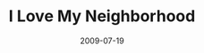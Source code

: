 ---
layout: message
category: message
series: "We Love Cincinnati"
title: "I Love My Neighborhood"
date: 2009-07-19
audio-description: "Brad Johansen talks about what loving our neighbors and ultimately our city looks like to him."
audio: "http://s3.amazonaws.com/crossroadsaudiomessages/WeLoveCincy3.mp3"
audio-title: "I Love My Neighborhood"
audio-duration: "35:41"
video-description: "Brad Johansen talks about what loving his neighborhood means to him."
video-title: "I Love My Neighborhood"
video: "https://s3.amazonaws.com/crossroadsvideomessages/WeLoveCincy3.mp4"
video-poster: "https://www.crossroads.net/uploadedfiles/WeLoveCincy3-still.jpg"
notes-description: " "
notes: "http://www.crossroads.net/players/media/hq/SN_07_18-19_09.pdf "
notes-title: "I Love My Neighborhood (Study Notes)"
program-description: ""
program: "http://www.crossroads.net/players/media/hq/0718_19Program.pdf"
program-title: "I Love My Neighborhood (Program)"
---
